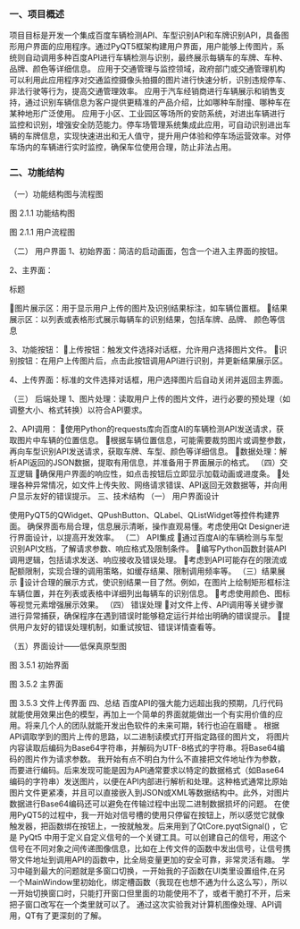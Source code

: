 ### 一、项目概述

项目目标是开发一个集成百度车辆检测API、车型识别API和车牌识别API，具备图形用户界面的应用程序。通过PyQT5框架构建用户界面，用户能够上传图片，系统则自动调用多种百度API进行车辆检测与识别，最终展示每辆车的车牌、车种、品牌、颜色等详细信息。
应用于交通管理与监控领域，政府部门或交通管理机构可以利用此应用程序对交通监控摄像头拍摄的图片进行快速分析，识别违规停车、非法行驶等行为，提高交通管理效率。
应用于汽车经销商进行车辆展示和销售支持，通过识别车辆信息为客户提供更精准的产品介绍，比如哪种车耐撞、哪种车在某种地形广泛使用。
应用于小区、工业园区等场所的安防系统，对进出车辆进行监控和识别，增强安全防范能力。停车场管理系统集成此应用，可自动识别进出车辆的车牌信息，实现快速进出和无人值守，提升用户体验和停车场运营效率。对停车场内的车辆进行实时监控，确保车位使用合理，防止非法占用。

### 二、功能结构
（一）功能结构图与流程图

图 2.1.1 功能结构图


图 2.1.1 用户流程图

（二） 用户界面
1、初始界面：简洁的启动画面，包含一个进入主界面的按钮。

2、主界面：

标题

图片展示区：用于显示用户上传的图片及识别结果标注，如车辆位置框。
结果展示区：以列表或表格形式展示每辆车的识别结果，包括车牌、品牌、    颜色等信息

3、功能按钮：
上传按钮：触发文件选择对话框，允许用户选择图片文件。
识别按钮：在用户上传图片后，点击此按钮调用API进行识别，并更新结果展示区。

4、上传界面：标准的文件选择对话框，用户选择图片后自动关闭并返回主界面。

（三） 后端处理
1、图片处理：读取用户上传的图片文件，进行必要的预处理（如调整大小、格式转换）以符合API要求。

2、API调用：
使用Python的requests库向百度AI的车辆检测API发送请求，获取图片中车辆的位置信息。
根据车辆位置信息，可能需要裁剪图片或调整参数，再向车型识别API发送请求，获取车牌、车型、颜色等详细信息。
数据处理：解析API返回的JSON数据，提取有用信息，并准备用于界面展示的格式。
（四）交互逻辑
确保用户界面的响应性，如点击按钮后立即显示加载动画或进度条。
处理各种异常情况，如文件上传失败、网络请求错误、API返回无效数据等，并向用户显示友好的错误提示。
三、技术结构
（一） 用户界面设计

使用PyQT5的QWidget、QPushButton、QLabel、QListWidget等控件构建界面。
确保界面布局合理，信息展示清晰，操作直观易懂。考虑使用Qt Designer进行界面设计，以提高开发效率。
（二） API集成
通过百度AI的车辆检测与车型识别API文档，了解请求参数、响应格式及限制条件。
编写Python函数封装API调用逻辑，包括请求发送、响应接收及错误处理。
考虑到API可能存在的限流或配额限制，实现合理的调用策略，如缓存结果、限制调用频率等。
（三）结果展示
设计合理的展示方式，使识别结果一目了然。例如，在图片上绘制矩形框标注车辆位置，并在列表或表格中详细列出每辆车的识别信息。
考虑使用颜色、图标等视觉元素增强展示效果。
（四） 错误处理
对文件上传、API调用等关键步骤进行异常捕获，确保程序在遇到错误时能够稳定运行并给出明确的错误提示。
提供用户友好的错误处理机制，如重试按钮、错误详情查看等。

（五）界面设计——低保真原型图

图 3.5.1 初始界面



图 3.5.2 主界面

图 3.5.3 文件上传界面
四、总结
百度API的强大能力远超出我的预期，几行代码就能使用效果出色的模型，再加上一个简单的界面就能做出一个有实用价值的应用。将来几个人的团队就能开发出色软件的未来可期，转行也迫在眉睫 。
根据API调取学到的图片上传的思路，以二进制读模式打开指定路径的图片文， 将图片内容读取后编码为Base64字符串，并解码为UTF-8格式的字符串。将Base64编码的图片作为请求参数。
我开始有点不明白为什么不直接把文件地址作为参数，而要进行编码。后来发现可能是因为API通常要求以特定的数据格式（如Base64编码的字符串）发送图片，以便在API内部进行解析和处理。这种格式通常比原始图片文件更紧凑，并且可以直接嵌入到JSON或XML等数据结构中。此外，对图片数据进行Base64编码还可以避免在传输过程中出现二进制数据损坏的问题。
在使用PyQT5的过程中，我一开始对信号槽的使用只停留在按钮上，所以感觉它就像触发器，把函数绑在按钮上，一按就触发。后来用到了QtCore.pyqtSignal() ，它是 PyQt5 中用于定义自定义信号的一个关键工具。可以创建自己的信号，用这个信号在不同对象之间传递图像信息，比如在上传文件的函数中发出信号，让信号携带文件地址到调用API的函数中，比全局变量更加的安全可靠，非常灵活有趣。
学习中碰到最大的问题就是多窗口切换，一开始我的子函数在UI类里设置组件,在另一个MainWindow里初始化，绑定槽函数（我现在也想不通为什么这么写），所以一开始切换窗口时，只能打开窗口但里面的功能使用不了，或者干脆打不开，后来把子窗口改写在一个类里就可以了。
通过这次实验我对计算机图像处理、API调用，QT有了更深刻的了解。